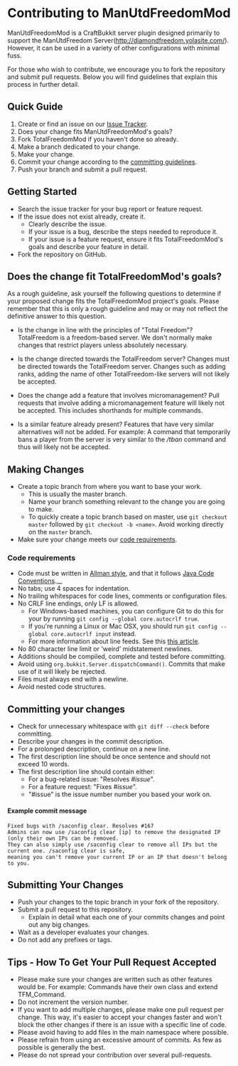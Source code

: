 # Contributing to ManUtdFreedomMod #
ManUtdFreedomMod is a CraftBukkit server plugin designed primarily to support the ManUtdFreedom Server(http://diamondfreedom.yolasite.com/). However, it can be used in a variety of other configurations with minimal fuss.

For those who wish to contribute, we encourage you to fork the repository and submit pull requests. Below you will find guidelines that explain this process in further detail.

## Quick Guide ##
1. Create or find an issue on our [Issue Tracker](https://github.com/TotalFreedom/TotalFreedomMod/issues).
2. Does your change fits ManUtdFreedomMod's goals?
3. Fork TotalFreedomMod if you haven't done so already.
4. Make a branch dedicated to your change.
5. Make your change.
6. Commit your change according to the [committing guidelines](#committing-your-changes).
7. Push your branch and submit a pull request.

## Getting Started ##
* Search the issue tracker for your bug report or feature request.
* If the issue does not exist already, create it.
  * Clearly describe the issue.
  * If your issue is a bug, describe the steps needed to reproduce it.
  * If your issue is a feature request, ensure it fits TotalFreedomMod's goals and describe your feature in detail.
* Fork the repository on GitHub.

## Does the change fit TotalFreedomMod's goals? ##
As a rough guideline, ask yourself the following questions to determine if your proposed change fits the TotalFreedomMod project's goals. Please remember that this is only a rough guideline and may or may not reflect the definitive answer to this question.

* Is the change in line with the principles of "Total Freedom"?
  TotalFreedom is a freedom-based server. We don't normally make changes that restrict players unless absolutely necessary.

* Is the change directed towards the TotalFreedom server?
  Changes must be directed towards the TotalFreedom server. Changes such as adding ranks, adding the name of other TotalFreedom-like servers will not likely be accepted.

* Does the change add a feature that involves micromanagement?
  Pull requests that involve adding a micromanagement feature will likely not be accepted. This includes shorthands for multiple commands.

* Is a similar feature already present?
  Features that have very similar alternatives will not be added. For example: A command that temporarily bans a player from the server is very similar to the _/tban_ command and thus will likely not be accepted.

## Making Changes ##
* Create a topic branch from where you want to base your work.
  * This is usually the master branch.
  * Name your branch something relevant to the change you are going to make.
  * To quickly create a topic branch based on master, use `git checkout master` followed by `git checkout -b <name>`. Avoid working directly on the `master` branch.
* Make sure your change meets our [code requirements](#code-requirements).

### Code requirements ###
* Code must be written in [Allman style](http://en.wikipedia.org/wiki/Indent_style#Allman_style), and that it follows [Java Code Conventions](http://www.oracle.com/technetwork/java/codeconventions-150003.pdf).__
* No tabs; use 4 spaces for indentation.
* No trailing whitespaces for code lines, comments or configuration files.
* No CRLF line endings, only LF is allowed.
  * For Windows-based machines, you can configure Git to do this for your by running `git config --global core.autocrlf true`.
  * If you're running a Linux or Mac OSX, you should run `git config --global core.autocrlf input` instead.
  * For more information about line feeds. See this [this article](http://adaptivepatchwork.com/2012/03/01/mind-the-end-of-your-line/).
* No 80 character line limit or 'weird' midstatement newlines.
* Additions should be compiled, complete and tested before committing.
* Avoid using `org.bukkit.Server.dispatchCommand()`. Commits that make use of it will likely be rejected.
* Files must always end with a newline.
* Avoid nested code structures.

## Committing your changes ##
* Check for unnecessary whitespace with `git diff --check` before committing.
* Describe your changes in the commit description.
* For a prolonged description, continue on a new line.
* The first description line should be once sentence and should not exceed 10 words.
* The first description line should contain either:
  * For a bug-related issue: "Resolves _#issue_".
  * For a feature request: "Fixes _#issue_".
  * "#issue" is the issue number number you based your work on.

#### Example commit message ####
```
Fixed bugs with /saconfig clear. Resolves #167
Admins can now use /saconfig clear [ip] to remove the designated IP (only their own IPs can be removed. 
They can also simply use /saconfig clear to remove all IPs but the current one. /saconfig clear is safe, 
meaning you can't remove your current IP or an IP that doesn't belong to you.
```

## Submitting Your Changes ##
* Push your changes to the topic branch in your fork of the repository.
* Submit a pull request to this repository.
  * Explain in detail what each one of your commits changes and point out any big changes.
* Wait as a developer evaluates your changes.
* Do not add any prefixes or tags.

## Tips - How To Get Your Pull Request Accepted ##
* Please make sure your changes are written such as other features would be. For example: Commands have their own class and extend TFM_Command.
* Do not increment the version number.
* If you want to add multiple changes, please make one pull request per change. This way, it's easier to accept your changes faster and won't block the other changes if there is an issue with a specific line of code.
* Please avoid having to add files in the main namespace where possible.
* Please refrain from using an excessive amount of commits. As few as possible is generally the best.
* Please do not spread your contribution over several pull-requests.
